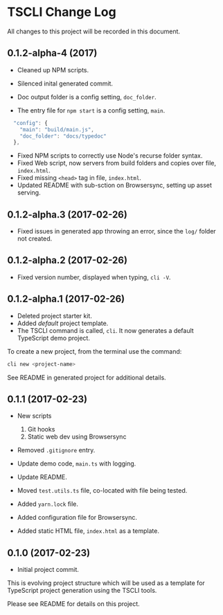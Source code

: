 # TSCLI Change Log

All changes to this project will be recorded in this document.

## 0.1.2-alpha-4 (2017)

* Cleaned up NPM scripts.
* Silenced inital generated commit.

* Doc output folder is a config setting, `doc_folder`.
* The entry file for `npm start` is a config setting, `main`.

```js
  "config": {
    "main": "build/main.js",
    "doc_folder": "docs/typedoc"
  },
```

* Fixed NPM scripts to correctly use Node's recurse folder syntax.
* Fixed Web script, now servers from build folders and copies over file, `index.html`.
* Fixed missing `<head>` tag in file, `index.html`.
* Updated README with sub-sction on Browsersync, setting up asset serving.

## 0.1.2-alpha.3 (2017-02-26)

* Fixed issues in generated app throwing an error, since the `log/` folder not created.

## 0.1.2-alpha.2 (2017-02-26)

* Fixed version number, displayed when typing, `cli -V`.

## 0.1.2-alpha.1 (2017-02-26)

* Deleted project starter kit.
* Added _default_ project template.
* The TSCLI command is called, `cli`. It now generates a default TypeScript demo project.

To create a new project, from the terminal use the command:

```sh
cli new <project-name>
```

See README in generated project for additional details.

## 0.1.1 (2017-02-23)

* New scripts
  1. Git hooks
  1. Static web dev using Browsersync

* Removed `.gitignore` entry.
* Update demo code, `main.ts` with logging.
* Update README.
* Moved `test.utils.ts` file, co-located with file being tested.
* Added `yarn.lock` file.
* Added configuration file for Browsersync.
* Added static HTML file, `index.html` as a template.

## 0.1.0 (2017-02-23)

* Initial project commit.

This is evolving project structure which will be used as a template for TypeScript project generation using the TSCLI tools.

Please see README for details on this project.
